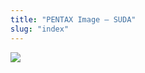 ```yaml
---
title: "PENTAX Image – SUDA"
slug: "index"
---
```


[![](/wp-content/2011/12/01-300x225.jpg)](/wp-content/2011/12/01.jpg)